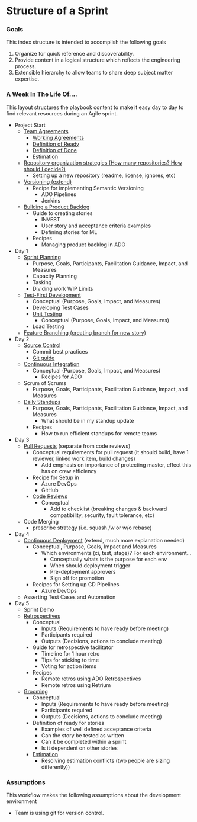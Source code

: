# Structure of a Sprint

### Goals

This index structure is intended to accomplish the following goals

1. Organize for quick reference and discoverability.
2. Provide content in a logical structure which reflects the engineering process.
3. Extensible hierarchy to allow teams to share deep subject matter expertise.

### A Week In The Life Of....

This layout structures the playbook content to make it easy day to day to find relevant resources during an Agile sprint. 

- Project Start
  - [Team Agreements](team-agreements/readme.md)
    - [Working Agreements](team-agreements/working-agreements/readme.md)
    - [Definition of Ready](team-agreements/definition-of-ready/readme.md)
    - [Definition of Done](team-agreements/definition-of-done/readme.md)
    - [Estimation](sprint-planning/estimation/readme.md)
  - [Repository organization strategies (How many repositories? How should I decide?)](source-control/readme.md)
    - Setting up a new repository (readme, license, ignores, etc)
  - [Versioning (extend)](source-control/versioning/readme.md)
    - Recipe for implementing Semantic Versioning
      - ADO Pipelines
      - Jenkins
  - [Building a Product Backlog](backlog-management/readme.md)
    - Guide to creating stories
      - INVEST
      - User story and acceptance criteria examples
      - Defining stories for ML
    - Recipes
      - Managing product backlog in ADO
- Day 1
  - [Sprint Planning](sprint-planning/readme.md)
    - Purpose, Goals, Participants, Facilitation Guidance, Impact, and Measures
    - Capacity Planning
    - Tasking
    - Dividing work WIP Limits
  - [Test-First Development](test-first-development/readme.md)
    - Conceptual (Purpose, Goals, Impact, and Measures)
    - Developing Test Cases
    - [Unit Testing](test-first-development/unit-testing/readme.md)
      - Conceptual (Purpose, Goals, Impact, and Measures)
    - Load Testing
  - [Feature Branching (creating branch for new story)](source-control/feature-branching/readme.md)
- Day 2
  - [Source Control](source-control/readme.md) 
    - Commit best practices
    - [Git guide](source-control/git.md)
  - [Continuous Integration](continuous-integration/readme.md)
    - Conceptual (Purpose, Goals, Impact, and Measures)
      - Recipes for ADO
  - Scrum of Scrums
    - Purpose, Goals, Participants, Facilitation Guidance, Impact, and Measures
  - [Daily Standups](stand-ups/readme.md)
    - Purpose, Goals, Participants, Facilitation Guidance, Impact, and Measures
      - What should be in my standup update
    - Recipes
      - How to run efficient standups for remote teams
- Day 3
  - [Pull Requests](pull-requests/readme.md) (separate from code reviews)
    - Conceptual requirements for pull request (it should build, have 1 reviewer, linked work item, build changes)
      - Add emphasis on importance of protecting master, effect this has on crew efficiency
    - Recipe for Setup in
      - Azure DevOps
      - GitHub
    - [Code Reviews](code-reviews/readme.md)
      - Conceptual
        - Add to checklist (breaking changes & backward compatibility, security, fault tolerance, etc)
  - Code Merging
    - prescribe strategy (i.e. squash /w or w/o rebase)
- Day 4
  - [Continuous Deployment](continuous-deployment/readme.md) (extend, much more explanation needed)
    - Conceptual, Purpose, Goals, Impact and Measures
      - Which environments (ci, test, stage)? For each environment...
        - Conceptually whats is the purpose for each env
        - When should deployment trigger
        - Pre-deployment approvers
        - Sign off for promotion
    - Recipes for Setting up CD Pipelines
      - Azure DevOps
  - Asserting Test Cases and Automation
- Day 5
  - Sprint Demo
  - [Retrospectives](retrospectives/readme.md)
    - Conceptual
      - Inputs (Requirements to have ready before meeting)
      - Participants required
      - Outputs (Decisions, actions to conclude meeting)
    - Guide for retrospective facilitator
      - Timeline for 1 hour retro
      - Tips for sticking to time
      - Voting for action items
    - Recipes
      - Remote retros using ADO Retrospectives
      - Remote retros using Retrium
  - [Grooming](backlog-management/grooming/readme.md)
    - Conceptual
      - Inputs (Requirements to have ready before meeting)
      - Participants required
      - Outputs (Decisions, actions to conclude meeting)
    - Definition of ready for stories
      - Examples of well defined acceptance criteria
      - Can the story be tested as written
      - Can it be completed within a sprint
      - Is it dependent on other stories
    - [Estimation](sprint-planning/estimation/readme.md)
      - Resolving estimation conflicts (two people are sizing differently))

### Assumptions

This workflow makes the following assumptions about the development environment

* Team is using git for version control.
